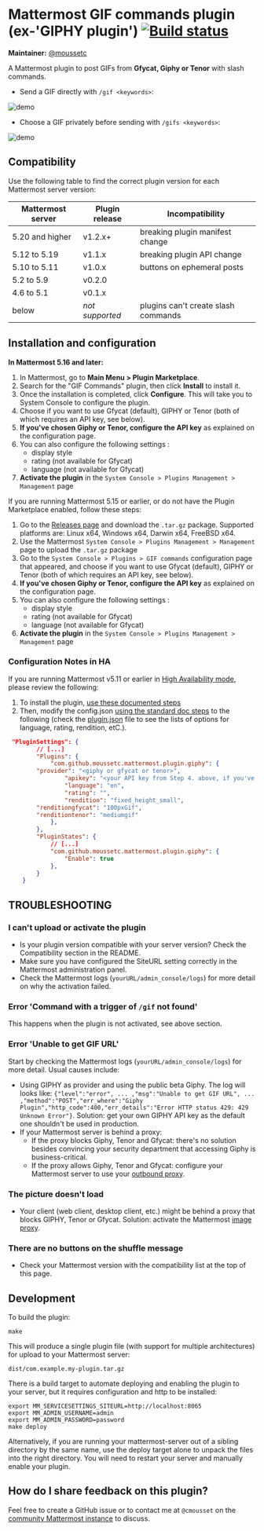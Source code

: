 # Mattermost GIF commands plugin (ex-'GIPHY plugin') [![Build status](https://travis-ci.org/moussetc/mattermost-plugin-giphy.svg?branch=master)](https://travis-ci.com/github/moussetc/mattermost-plugin-giphy)

**Maintainer:** [@moussetc](https://github.com/moussetc)

A Mattermost plugin to post GIFs from **Gfycat, Giphy or Tenor** with slash commands.

- Send a GIF directly with `/gif <keywords>`: 

![demo](assets/demo_gif.png)
- Choose a GIF privately before sending with `/gifs <keywords>`: 

![demo](assets/demo_gifs.png)

## Compatibility
Use the following table to find the correct plugin version for each Mattermost server version:

| Mattermost server | Plugin release | Incompatibility |
| --- | --- | --- |
| 5.20 and higher | v1.2.x+ | breaking plugin manifest change |
| 5.12 to 5.19 | v1.1.x | breaking plugin API change |
| 5.10 to 5.11 | v1.0.x | buttons on ephemeral posts |
| 5.2 to 5.9 | v0.2.0 | |
| 4.6 to 5.1 | v0.1.x | |
| below | *not supported* |  plugins can't create slash commands |

## Installation and configuration

**In Mattermost 5.16 and later:**
1. In Mattermost, go to **Main Menu > Plugin Marketplace**.
2. Search for the "GIF Commands" plugin, then click **Install** to install it.
3. Once the installation is completed, click **Configure**. This will take you to System Console to configure the plugin.
4. Choose if you want to use Gfycat (default), GIPHY or Tenor (both of which requires an API key, see below).
5. **If you've chosen Giphy or Tenor, configure the API key** as explained on the configuration page.
6. You can also configure the following settings :
    - display style
    - rating (not available for Gfycat)
    - language (not available for Gfycat)
7. **Activate the plugin** in the `System Console > Plugins Management > Management` page

If you are running Mattermost 5.15 or earlier, or do not have the Plugin Marketplace enabled, follow these steps:
1. Go to the [Releases page](https://github.com/moussetc/mattermost-plugin-giphy/releases) and download the `.tar.gz` package. Supported platforms are: Linux x64, Windows x64, Darwin x64, FreeBSD x64.
2. Use the Mattermost `System Console > Plugins Management > Management` page to upload the `.tar.gz` package
3. Go to the `System Console > Plugins > GIF commands` configuration page that appeared, and choose if you want to use Gfycat (default), GIPHY or Tenor (both of which requires an API key, see below).
4. **If you've chosen Giphy or Tenor, configure the API key** as explained on the configuration page.
5. You can also configure the following settings :
    - display style
    - rating (not available for Gfycat)
    - language (not available for Gfycat)
6. **Activate the plugin** in the `System Console > Plugins Management > Management` page

### Configuration Notes in HA

If you are running Mattermost v5.11 or earlier in [High Availability mode](https://docs.mattermost.com/deployment/cluster.html), please review the following:

1. To install the plugin, [use these documented steps](https://docs.mattermost.com/administration/plugins.html#plugin-uploads-in-high-availability-mode)
2. Then, modify the config.json [using the standard doc steps](https://docs.mattermost.com/deployment/cluster.html#updating-configuration-changes-while-operating-continuously) to the following (check the [plugin.json](https://github.com/moussetc/mattermost-plugin-giphy/blob/master/plugin.json) file to see the lists of options for language, rating, rendition, etC.).

```json
 "PluginSettings": {
        // [...]
        "Plugins": {
            "com.github.moussetc.mattermost.plugin.giphy": {
		"provider": "<giphy or gfycat or tenor>",
                "apikey": "<your API key from Step 4. above, if you've choosen Giphy or Tenor as your GIF provider>", 
                "language": "en",
                "rating": "",
                "rendition": "fixed_height_small",
		"renditiongfycat": "100pxGif",
		"renditiontenor": "mediumgif"
            },
        },
        "PluginStates": {
            // [...]
            "com.github.moussetc.mattermost.plugin.giphy": {
                "Enable": true
            },
        }
    }
```

## TROUBLESHOOTING
### I can't upload or activate the plugin 
- Is your plugin version compatible with your server version? Check the Compatibility section in the README.
- Make sure you have configured the SiteURL setting correctly in the Mattermost administration panel.
- Check the Mattermost logs (`yourURL/admin_console/logs`) for more detail on why the activation failed.

### Error 'Command with a trigger of `/gif` not found'
This happens when the plugin is not activated, see above section.

### Error 'Unable to get GIF URL'
Start by checking the Mattermost logs (`yourURL/admin_console/logs`) for more detail. Usual causes include:
- Using GIPHY as provider and using the public beta Giphy. The log will looks like: `{"level":"error", ... ,"msg":"Unable to get GIF URL", ... ,"method":"POST","err_where":"Giphy Plugin","http_code":400,"err_details":"Error HTTP status 429: 429 Unknown Error"}`. Solution: get your own GIPHY API key as the default one shouldn't be used in production.
- If your Mattermost server is behind a proxy:
  - If the proxy blocks Giphy, Tenor and Gfycat: there's no solution besides convincing your security department that accessing Giphy is business-critical.
  - If the proxy allows Giphy, Tenor and Gfycat: configure your Mattermost server to use your [outbound proxy](https://docs.mattermost.com/install/outbound-proxy.html).

### The picture doesn't load
- Your client (web client, desktop client, etc.) might be behind a proxy that blocks GIPHY, Tenor or Gfycat. Solution: activate the Mattermost [image proxy](https://docs.mattermost.com/administration/image-proxy.html).

### There are no buttons on the shuffle message
- Check your Mattermost version with the compatibility list at the top of this page.

## Development
To build the plugin:
```
make
```
This will produce a single plugin file (with support for multiple architectures) for upload to your Mattermost server:
```
dist/com.example.my-plugin.tar.gz
```

There is a build target to automate deploying and enabling the plugin to your server, but it requires configuration and http to be installed:
```
export MM_SERVICESETTINGS_SITEURL=http://localhost:8065
export MM_ADMIN_USERNAME=admin
export MM_ADMIN_PASSWORD=password
make deploy
```
Alternatively, if you are running your mattermost-server out of a sibling directory by the same name, use the deploy target alone to unpack the files into the right directory. You will need to restart your server and manually enable your plugin.

## How do I share feedback on this plugin?

Feel free to create a GitHub issue or to contact me at `@cmousset` on the [community Mattermost instance](https://pre-release.mattermost.com/) to discuss.
